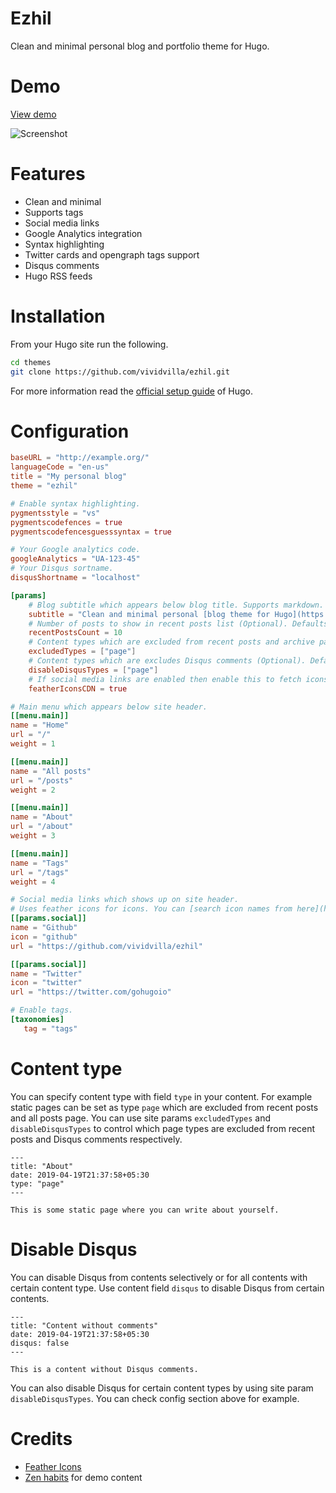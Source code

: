 # Ezhil
Clean and minimal personal blog and portfolio theme for Hugo.

# Demo
[View demo](https://ezhil-hugo.netlify.com/)

![Screenshot](media/ezhil.png "Ezhil")

# Features
* Clean and minimal
* Supports tags
* Social media links
* Google Analytics integration
* Syntax highlighting
* Twitter cards and opengraph tags support
* Disqus comments
* Hugo RSS feeds

# Installation
From your Hugo site run the following.

```sh
cd themes
git clone https://github.com/vividvilla/ezhil.git
```

For more information read the [official setup guide](https://gohugo.io/overview/installing/) of Hugo.

# Configuration
```toml
baseURL = "http://example.org/"
languageCode = "en-us"
title = "My personal blog"
theme = "ezhil"

# Enable syntax highlighting.
pygmentsstyle = "vs"
pygmentscodefences = true
pygmentscodefencesguesssyntax = true

# Your Google analytics code.
googleAnalytics = "UA-123-45"
# Your Disqus sortname.
disqusShortname = "localhost"

[params]
	# Blog subtitle which appears below blog title. Supports markdown.
	subtitle = "Clean and minimal personal [blog theme for Hugo](https://github.com/vividvilla/ezhil)"
	# Number of posts to show in recent posts list (Optional). Defaults to 10.
	recentPostsCount = 10
	# Content types which are excluded from recent posts and archive page (Optional). Defaults to ["page"]
	excludedTypes = ["page"]
	# Content types which are excludes Disqus comments (Optional). Defaults to ["page"]
	disableDisqusTypes = ["page"]
	# If social media links are enabled then enable this to fetch icons from CDN instead of hosted on your site.
	featherIconsCDN = true

# Main menu which appears below site header.
[[menu.main]]
name = "Home"
url = "/"
weight = 1

[[menu.main]]
name = "All posts"
url = "/posts"
weight = 2

[[menu.main]]
name = "About"
url = "/about"
weight = 3

[[menu.main]]
name = "Tags"
url = "/tags"
weight = 4

# Social media links which shows up on site header.
# Uses feather icons for icons. You can [search icon names from here](https://feathericons.com/).
[[params.social]]
name = "Github"
icon = "github"
url = "https://github.com/vividvilla/ezhil"

[[params.social]]
name = "Twitter"
icon = "twitter"
url = "https://twitter.com/gohugoio"

# Enable tags.
[taxonomies]
   tag = "tags"
```

# Content type
You can specify content type with field `type` in your content. For example static pages can be set as type `page` which are excluded from recent posts and all posts page. You can use site params `excludedTypes` and `disableDisqusTypes` to control which page types are excluded from recent posts and Disqus comments respectively.

```
---
title: "About"
date: 2019-04-19T21:37:58+05:30
type: "page"
---

This is some static page where you can write about yourself.
```

# Disable Disqus
You can disable Disqus from contents selectively or for all contents with certain content type. Use content field `disqus` to disable Disqus from certain contents.

```
---
title: "Content without comments"
date: 2019-04-19T21:37:58+05:30
disqus: false
---

This is a content without Disqus comments.
```

You can also disable Disqus for certain content types by using site param `disableDisqusTypes`. You can check config section above for example.

# Credits
* [Feather Icons](https://feathericons.com/)
* [Zen habits](https://zenhabits.net/) for demo content
